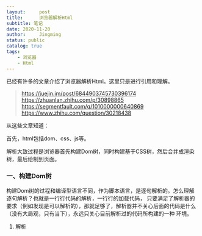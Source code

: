 ```yaml
---
layout:     post
title:      浏览器解析Html
subtitle: 笔记
date: 2020-11-20
author:     Jingming
status: public
catalog: true
tags:
    - 浏览器
    - Html
---
```


已经有许多的文章介绍了浏览器解析Html。这里只是进行引用和理解。

> https://juejin.im/post/6844903745730396174<br/>
 https://zhuanlan.zhihu.com/p/30898865<br/>
 https://segmentfault.com/q/1010000000640869<br/>
 https://www.zhihu.com/question/30218438<br/>

从这些文章知道：

首先，html包括dom、css、js等。

解析大致过程是浏览器首先构建Dom树，同时构建基于CSS树，然后合并成渲染树，最后绘制到页面。

### 一、构建Dom树

构建Dom树的过程和编译型语言不同，作为脚本语言，是逐句解析的。怎么理解逐句解析？也就是一行行代码的解析，一行行的加载代码，
只要满足了解析器的要求（例如发现是可以解析的），那就足够了，解析器并不关心后面的代码是什么（没有大局观，只有当下），永远只关心目前解析过的代码所构建的一种
环境。

1. 解析<script>元素

Dom树解析的过程中，如果碰到<script>元素，会有不同解析方式，如果是内嵌脚本，那么会阻塞的方式执行该脚本；Dom解析被阻塞也意味着界面的卡顿，或者说是加载不出来。

如果是外联的脚本（也就是有src指向的链接的），那么先把脚本源码从链接处下载（也称加载）下来，然后执行这段JS代码。这里的加载和执行不一定是阻塞方式。

某些耗时间的<script>元素，需要异步的被处理；例如<script>元素使用async关键字告诉浏览器，自己需要被异步的执行，浏览器

就只会阻塞的方式下载JS，之后会等到合适时机在执行该JS。该JS会在整个页面加载（load事件）前被执行，但可能会在Dom树构建完成（document对象会派发事件DOMContentLoaded来通知dom树已构建完成）之后执行。

类似的有defer关键字，它与async区别是，一定会在元素解析完成之后，Dom树构建完成之前执行。PS.async和defer只适用于外联脚本。

defer的设计解决的情形是：有些JS喜欢访问Dom并修改Dom树，而Dom此时却没构建完。

2. 解析CSS，构建CSS规则树

就是把CSS下载下来，构建CSS树（与Dom树并行构建）。
